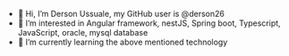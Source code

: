 - 👋 Hi, I’m Derson Ussuale, my GitHub user is @derson26
- 👀 I’m interested in Angular framework, nestJS, Spring boot, Typescript, JavaScript, oracle, mysql database
- 🌱 I’m currently learning the above mentioned technology
<!---
derson26/derson26 is a ✨ special ✨ repository because its `README.md` (this file) appears on your GitHub profile.
You can click the Preview link to take a look at your changes.
--->
